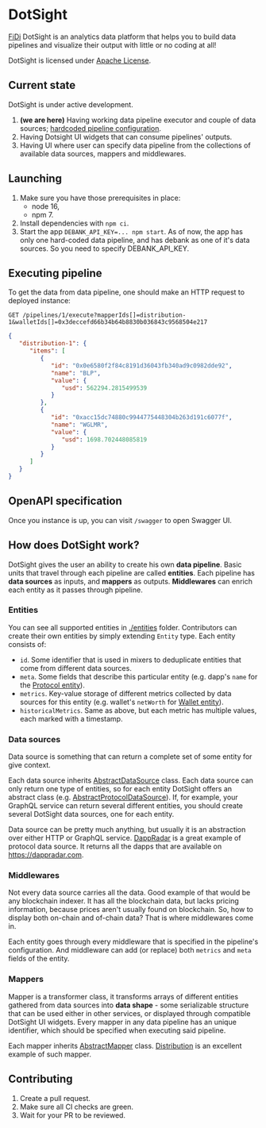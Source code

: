 # DotSight
[FiDi](https://fidi.tech) DotSight is an analytics data platform that helps you to build
data pipelines and visualize their output with little or no coding at all!

DotSight is licensed under [Apache License](./NOTICE).

## Current state
DotSight is under active development.

1. **(we are here)** Having working data pipeline executor and couple of data sources; [hardcoded pipeline configuration](./src/pipelines/services/pipeline/pipelines.config.ts).
2. Having Dotsight UI widgets that can consume pipelines' outputs.
3. Having UI where user can specify data pipeline from the collections of available data sources, mappers and middlewares.

## Launching
1. Make sure you have those prerequisites in place:
    - node 16,
    - npm 7.
2. Install dependencies with ```npm ci```.
3. Start the app ```DEBANK_API_KEY=... npm start```. As of now, the app has only one hard-coded data pipeline, and
has debank as one of it's data sources. So you need to specify DEBANK_API_KEY.

## Executing pipeline
To get the data from data pipeline, one should make an HTTP request to deployed instance: 

```GET /pipelines/1/execute?mapperIds[]=distribution-1&walletIds[]=0x3deccefd66b34b64b8830b036843c9568504e217```
```json
{
   "distribution-1": {
      "items": [
         {
            "id": "0x0e6580f2f84c8191d36043fb340ad9c0982dde92",
            "name": "BLP",
            "value": {
               "usd": 562294.2815499539
            }
         },
         {
            "id": "0xacc15dc74880c9944775448304b263d191c6077f",
            "name": "WGLMR",
            "value": {
               "usd": 1698.702448085819
            }
         }
      ]
   }
}
```

## OpenAPI specification
Once you instance is up, you can visit ```/swagger``` to open Swagger UI. 

## How does DotSight work?
DotSight gives the user an ability to create his own **data pipeline**.
Basic units that travel through each pipeline are called **entities**.
Each pipeline has **data sources** as inputs, and **mappers** as outputs.
**Middlewares** can enrich each entity as it passes through pipeline. 

### Entities 
You can see all supported entities in [./entities](./src/entities) folder.
Contributors can create their own entities by simply extending ```Entity``` type.
Each entity consists of:
- ```id```. Some identifier that is used in mixers to deduplicate entities that come from different data sources.
- ```meta```. Some fields that describe this particular entity (e.g. dapp's ```name``` for the [Protocol entity](./src/entities/protocol.entity.ts)).
- ```metrics```. Key-value storage of different metrics collected by data sources for this entity (e.g. wallet's ```netWorth``` for [Wallet entity](./src/entities/wallet.entity.ts)).
- ```historicalMetrics```. Same as above, but each metric has multiple values, each marked with a timestamp. 

### Data sources
Data source is something that can return a complete set of some entity for give context.

Each data source inherits [AbstractDataSource](./src/data-sources/abstract.data-source.ts) class.
Each data source can only return one type of entities, so for each entity DotSight offers an abstract class (e.g. [AbstractProtocolDataSource](./src/data-sources/abstract.protocol.data-source.ts)).
If, for example, your GraphQL service can return several different entities, you should create several DotSight data sources, one for each entity.

Data source can be pretty much anything, but usually it is an abstraction over either HTTP or GraphQL service.
[DappRadar](./src/data-sources/collection/dapp-radar) is a great example of protocol data source. It returns all the dapps that are available on https://dappradar.com.

### Middlewares
Not every data source carries all the data.
Good example of that would be any blockchain indexer. It has all the blockchain data, but lacks pricing information, because prices aren't usually found on blockchain.
So, how to display both on-chain and of-chain data? That is where middlewares come in.

Each entity goes through every middleware that is specified in the pipeline's configuration. And middleware can add (or replace) both ```metrics``` and ```meta``` fields of the entity.

### Mappers
Mapper is a transformer class, it transforms arrays of different entities gathered from data sources into
**data shape** - some serializable structure that can be used either in other services, or displayed through compatible DotSight UI widgets.
Every mapper in any data pipeline has an unique identifier, which should be specified when executing said pipeline.

Each mapper inherits [AbstractMapper](./src/mappers/abstract.mapper.ts) class.
[Distribution](./src/mappers/collection/distribution/distribution.mapper.ts) is an excellent example of such mapper.

## Contributing
1. Create a pull request.
2. Make sure all CI checks are green.
3. Wait for your PR to be reviewed.
